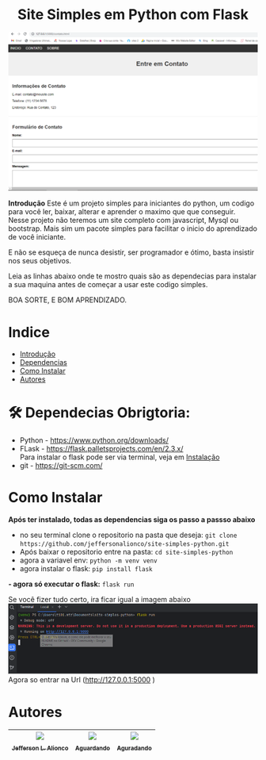 # <h1 align="center"> Site Simples em Python com Flask </h1>

![Pagina de Contatos](./tutorial/Icone.PNG) 

 **Introdução**
    Este é um projeto simples para iniciantes do python, um codigo para você ler, baixar, alterar e aprender o maximo que que conseguir. Nesse projeto não teremos um site completo com javascript, Mysql ou bootstrap. Mais sim um pacote simples para facilitar o inicio do aprendizado de você iniciante.

E não se esqueça de nunca desistir, ser programador e ótimo, basta insistir nos seus objetivos.

Leia as linhas abaixo onde te mostro quais são as dependecias para instalar a sua maquina antes de começar a usar este codigo simples.

BOA SORTE, E BOM APRENDIZADO.

# Indice
* [Introdução](#h1-aligncenter-site-simples-em-python-com-flask-h1)
* [Dependencias](#-dependecias-obrigadoria-)
* [Como Instalar](#como-instalar)
* [Autores](#autores)

# 🛠 Dependecias Obrigtoria: 

- Python - <a> https://www.python.org/downloads/ </a>
- FLask - <a> https://flask.palletsprojects.com/en/2.3.x/ </a>
    <br> Para instalar o flask pode ser via terminal, veja em [Instalação](#como-instalar)
- git - <a> https://git-scm.com/ </a>


# Como Instalar

**Após ter instalado, todas as dependencias siga os passo a passso abaixo**

* no seu terminal clone o repositorio na pasta que deseja:  ```git clone https://github.com/jeffersonalionco/site-simples-python.git```
* Após baixar o repositorio entre na pasta: `cd site-simples-python`
* agora a variavel env: `python -m venv venv`
* agora instalar o flask: `pip install flask`

**- agora só executar o flask:** `flask run`

Se você fizer tudo certo, ira ficar igual a imagem abaixo
![Execução do flask](./tutorial/flask_run.png) 
Agora so entrar na Url (http://127.0.0.1:5000 )




# Autores
| [<img loading="lazy" src="https://scontent-gru2-2.xx.fbcdn.net/v/t39.30808-6/273837211_1382505092209828_5737095710214054058_n.jpg?_nc_cat=105&cb=99be929b-59f725be&ccb=1-7&_nc_sid=09cbfe&_nc_eui2=AeFQU7VM50Jn5INmhEMbCu80FN52wLNAvk4U3nbAs0C-ThvmrbiCSKciDh-7U3q8WGIEdt_5FFlGDQjSGvm-MLzf&_nc_ohc=usoYBlwCebQAX_V9CW2&_nc_ht=scontent-gru2-2.xx&oh=00_AfDrZyGnUxR_OmStTnfKTDsimxz0UTjHjkWT2wKtS0aSvg&oe=64CEAFA2" width=115><br><sub>Jefferson L. Alionco</sub>]() | [<img loading="lazy" src="https://img.freepik.com/fotos-gratis/respingo-colorido-abstrato-3d-background-generativo-ai-background_60438-2509.jpg?w=996&t=st=1690896624~exp=1690897224~hmac=bb555879a9d18f013566ddfa17279bb19215940abadce4c5948114dd1f23ef57" width=115><br><sub>Aguardando</sub>](https://images.freeimages.com/fic/images/icons/573/must_have/256/user.png) | [<img loading="lazy" src="https://img.freepik.com/fotos-gratis/respingo-colorido-abstrato-3d-background-generativo-ai-background_60438-2509.jpg?w=996&t=st=1690896624~exp=1690897224~hmac=bb555879a9d18f013566ddfa17279bb19215940abadce4c5948114dd1f23ef57" width=115><br><sub>Aguradando</sub>]() |
|:-------------------------------------------------------------------------------------------------------------:|:-----------------------------------------------------------------------------------------------------:|:-----------------------------------------------------------------------------------------------:|